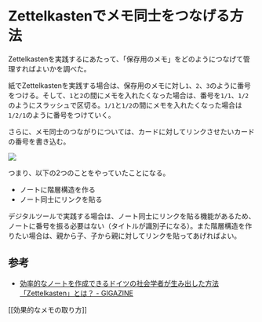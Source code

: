 # Zettelkastenでメモ同士をつなげる方法

Zettelkastenを実践するにあたって、「保存用のメモ」をどのようにつなげて管理すればよいかを調べた。

紙でZettelkastenを実践する場合は、保存用のメモに対し`1`、`2`、`3`のように番号をつける。そして、`1`と`2`の間にメモを入れたくなった場合は、番号を`1/1`、`1/2`のようにスラッシュで区切る。`1/1`と`1/2`の間にメモを入れたくなった場合は`1/2/1`のように番号をつけていく。

さらに、メモ同士のつながりについては、カードに対してリンクさせたいカードの番号を書き込む。

![](https://i.gzn.jp/img/2020/06/04/zettelkasten-note/1nwYBAs1RknmCZ-iPdjZzA.png)

つまり、以下の2つのことをやっていたことになる。

- ノートに階層構造を作る
- ノート同士にリンクを貼る

デジタルツールで実践する場合は、ノート同士にリンクを貼る機能があるため、ノートに番号を振る必要はない（タイトルが識別子になる）。また階層構造を作りたい場合は、親から子、子から親に対してリンクを貼ってあげればよい。

## 参考

- [効率的なノートを作成できるドイツの社会学者が生み出した方法「Zettelkasten」とは？ - GIGAZINE](https://gigazine.net/news/20200604-zettelkasten-note/)

[[効果的なメモの取り方]]